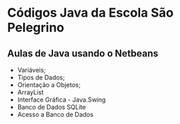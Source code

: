 # Códigos Java da Escola São Pelegrino

## Aulas de Java usando o Netbeans

* Variáveis;
* Tipos de Dados;
* Orientação a Objetos;
* ArrayList
* Interface Gráfica - Java.Swing
* Banco de Dados SQLite
* Acesso a Banco de Dados
